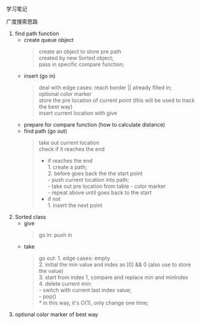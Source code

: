 学习笔记

广度搜索思路

1. find path function
    * create queue object
        > create an object to store pre path  
        > created by new Sorted object;  
        > pass in specific compare function;  
    * insert (go in)
        > deal with edge cases: reach border || already filled in;    
        > optional color marker  
        > store the pre location of current point (this will be used to track the best way)  
        > insert current location with give 
    * prepare for compare function (how to calculate distance)            
    * find path (go out)
        > take out current location  
        > check if it reaches the end  
        > * if reaches the end  
              1. create a path;  
              2. before goes back the the start point  
                - push current location into path;  
                - take out pre location from table
                - color marker  
                - repeat above until goes back to the start  
        > * if not  
              1. insert the next point
2. Sorted class
    * give 
        > go in: push in
    * take
        > go out: 
            1. edge cases: empty  
            2. initial the min value and index as [0] && 0 (also use to store the value)    
            3. start from index 1, compare and replace min and minIndex  
            4. delete current min:  
                - switch with current last index value;  
                - pop()  
                  * in this way, it's O(1), only change one time;
3. optional color marker of best way
